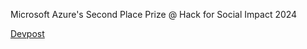 Microsoft Azure's Second Place Prize @ Hack for Social Impact 2024

[Devpost]([url](https://devpost.com/software/justice-for-tenants?ref_content=user-portfolio&ref_feature=in_progress))
